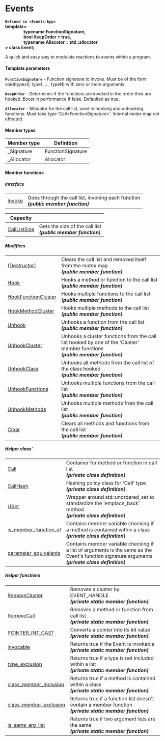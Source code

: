 # Events
__`Defined in <Events.hpp>`__  
__template<  
&nbsp;&nbsp;&nbsp;&nbsp;&nbsp;&nbsp;&nbsp;&nbsp;&nbsp;&nbsp;&nbsp;&nbsp;&nbsp;&nbsp;&nbsp;&nbsp;&nbsp; typename FunctionSignature,   
&nbsp;&nbsp;&nbsp;&nbsp;&nbsp;&nbsp;&nbsp;&nbsp;&nbsp;&nbsp;&nbsp;&nbsp;&nbsp;&nbsp;&nbsp;&nbsp;&nbsp; bool KeepOrder = true,  
&nbsp;&nbsp;&nbsp;&nbsp;&nbsp;&nbsp;&nbsp;&nbsp;&nbsp;&nbsp;&nbsp;&nbsp;&nbsp;&nbsp;&nbsp;&nbsp;&nbsp; typename Allacator = std::allocator<Call>  
 \> class Event;__

A quick and easy way to modulate reactions to events within a program.

#### Template parameters
__`FunctionSignature`__ - Function signature to invoke. Must be of the form void(types0, type1, ..., typeN) with zero or more arguments.

__`KeepOrder`__ - Determines if the functions are invoked in the order they are hooked. Boost in performance if false. Defaulted as true.

__`Allocator`__ - Allocator for the call list, used in hooking and unhooking functions. Must take type 'Call\<FunctionSignature\>'. Internal mutex map not effected.

#### Member types
|Member type|Definition|
|-----------|------------|
|_Signature|FunctionSignature|
|_Allocator|Allocator|

#### Member functions

##### Interface
|||
|---------|---|
|[Invoke](https://github.com/BeOurQuest/Events/wiki)| Goes through the call list, invoking each function <br>___(public member function)___|

|Capacity||
|-------|---|
|[CallListSize](https://github.com/BeOurQuest/Events/wiki)|Gets the size of the call list <br>___(public member function)___|

##### Modifiers
|||
|---------|---|
|[(Destructor)](https://github.com/BeOurQuest/Events/wiki)|Clears the call list and removed itself from the mutex map <br>___(public member function)___|
|[Hook](https://github.com/BeOurQuest/Events/wiki)|Hooks a method or function to the call list <br>___(public member function)___|
|[HookFunctionCluster](https://github.com/BeOurQuest/Events/wiki)|Hooks multiple functions to the call list <br>___(public member function)___|
|[HookMethodCluster](https://github.com/BeOurQuest/Events/wiki)|Hooks multiple methods to the call list <br>___(public member function)___|
|[Unhook](https://github.com/BeOurQuest/Events/wiki)|Unhooks a function from the call list ___(public member function)___|
|[UnhookCluster](https://github.com/BeOurQuest/Events/wiki)|Unhooks a cluster functions from the call list hooked by one of the 'Cluster' member functions <br>___(public member function)___|
|[UnhookClass](https://github.com/BeOurQuest/Events/wiki)|Unhooks all methods from the call list of the class hooked <br>___(public member function)___|
|[UnhookFunctions](https://github.com/BeOurQuest/Events/wiki)|Unhooks multiple functions from the call list <br>___(public member function)___|
|[UnhookMethods](https://github.com/BeOurQuest/Events/wiki)|Unhooks multiple methods from the call list <br>___(public member function)___|
|[Clear](https://github.com/BeOurQuest/Events/wiki)|Clears all methods and functions from the call list <br>___(public member function)___|

##### Helper class'
|||
|-------------|---|
|[Call](https://github.com/BeOurQuest/Events/wiki)|Container for method or function in call list <br>___(private class definition)___|
|[CallHash](https://github.com/BeOurQuest/Events/wiki)|Hashing policy class for 'Call' type <br>___(private class definition)___|
|[USet](https://github.com/BeOurQuest/Events/wiki)|Wrapper around std::unordered_set to standardize the 'emplace_back' method <br>___(private class definition)___|
|[is_member_function_of](https://github.com/BeOurQuest/Events/wiki)|Contains member variable checking if a method is contained within a class <br>___(private class definition)___|
|[parameter_equivalents](https://github.com/BeOurQuest/Events/wiki)|Contains member variable checking if a list of arguments is the same as the Event's function signature arguments <br>___(private class definition)___|

##### Helper functions
|||
|----------------|---|
|[RemoveCluster](https://github.com/BeOurQuest/Events/wiki)|Removes a cluster by EVENT_HANDLE <br>___(private static member function)___|
|[RemoveCall](https://github.com/BeOurQuest/Events/wiki)|Removes a method or function from call list <br>___(private static member function)___|
|[POINTER_INT_CAST](https://github.com/BeOurQuest/Events/wiki)|Converts a pointer into its int value <br>___(private static member function)___|
|[invocable](https://github.com/BeOurQuest/Events/wiki)|Returns true if the Event is invokable <br>___(private static member function)___|
|[type_exclusion](https://github.com/BeOurQuest/Events/wiki)|Returns true if a type is not included within a list <br>___(private static member function)___|
|[class_member_inclusion](https://github.com/BeOurQuest/Events/wiki)|Returns true if a method is contained within a class <br>___(private static member function)___|
|[class_member_exclusion](https://github.com/BeOurQuest/Events/wiki)|Returns true if a function list doesn't contain a member function <br>___(private static member function)___|
|[is_same_arg_list](https://github.com/BeOurQuest/Events/wiki)|Returns true if two argument lists are the same <br>___(private static member function)___|
